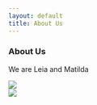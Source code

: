 ```yaml
---
layout: default
title: About Us
---
```

<div>
  <h3>About Us</h3>
  <p>We are Leia and Matilda</p>
  <img src="{{ site.url }}{{ site.baseurl }}/assets/images/20170306_leia.jpg" /><br />
  <img src="{{ site.url }}{{ site.baseurl }}/assets/images/20170306_matilda.jpg" /><br />
</div>
